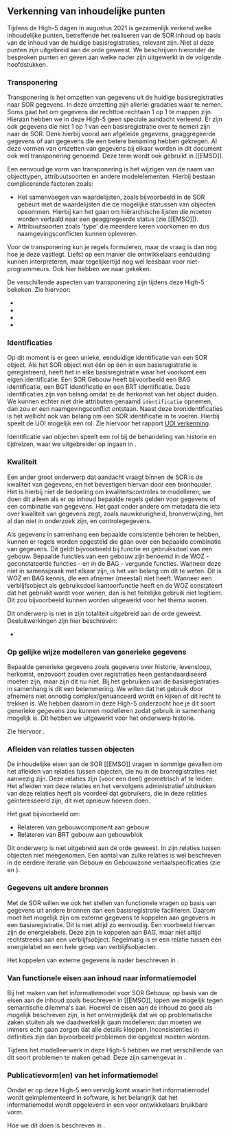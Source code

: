 ## Verkenning van inhoudelijke punten
Tijdens de High-5 dagen in augustus 2021 is gezamenlijk verkend welke inhoudelijke punten, betreffende het realiseren van de SOR inhoud op basis van de inhoud van de huidige basisregistraties, relevant zijn. Niet al deze punten zijn uitgebreid aan de orde geweest. We beschrijven hieronder de besproken punten en geven aan welke nader zijn uitgewerkt in de volgende hoofdstukken. 

### Transponering

Transponering is het omzetten van gegevens uit de huidige basisregistraties naar SOR gegevens. In deze omzetting zijn allerlei gradaties waar te nemen. Soms gaat het om gegevens die rechttoe rechtaan 1 op 1 te mappen zijn. Hieraan hebben we in deze High-5 geen speciale aandacht verleend. Er zijn ook gegevens die niet 1 op 1 van een basisregistratie over te nemen zijn naar de SOR. Denk hierbij vooral aan afgeleide gegevens, geaggregeerde gegevens of aan gegevens die een betere benaming hebben gekregen. Al deze vormen van omzetten van gegevens bij elkaar worden in dit document ook wel transponering genoemd. Deze term wordt ook gebruikt in [[EMSO]]. 

Een eenvoudige vorm van transponering is het wijzigen van de naam van objecttypen, attribuutsoorten en andere modelelementen. Hierbij bestaan complicerende factoren zoals: 
- Het samenvoegen van waardelijsten, zoals bijvoorbeeld in de SOR gebeurt met de waardelijsten die de mogelijke statussen van objecten opsommen. Hierbij kan het gaan om hiërarchische lijsten die moeten worden vertaald naar een geaggregeerde status (zie [[EMSO]]).
- Attribuutsoorten zoals 'type' die meerdere keren voorkomen en dus naamgevingsconflicten kunnen opleveren.

Voor de transponering kun je regels formuleren, maar de vraag is dan nog hoe je deze vastlegt. Liefst op een manier die ontwikkelaars eenduiding kunnen interpreteren, maar tegelijkertijd nog wel leesbaar voor niet-programmeurs. Ook hier hebben we naar gekeken.

De verschillende aspecten van transponering zijn tijdens deze High-5 bekeken. Zie hiervoor: 
- [](#modelleerpatroon-voor-de-beschrijving-van-de-afleiding-van-sor-informatieobjecten)
- [](#vertalingsregels-en-afleidingsregels)
- [](#inventarisatie-van-manieren-om-vertaalspecificaties-vast-te-leggen)
- [](#gebouwen-van-bron-naar-sor)

### Identificaties

Op dit moment is er geen unieke, eenduidige identificatie van een SOR object. Als het SOR object niet één op één in een basisregistratie is geregistreerd, heeft het in elke basisregistratie waar het voorkomt een eigen identificatie. Een SOR Gebouw heeft bijvoorbeeld een BAG identificatie, een BGT identificatie en een BRT identificatie. Deze identificaties zijn van belang omdat ze de herkomst van het object duiden. We kunnen echter niet drie attributen genaamd `identificatie` opnemen, dan zou er een naamgevingsconflict ontstaan. Naast deze bronidentificaties is het wellicht ook van belang om een SOR identificatie in te voeren. Hierbij  speelt de UOI mogelijk een rol. Zie hiervoor het rapport [UOI verkenning](https://www.geonovum.nl/themas/unieke-object-identificatie).

Identificatie van objecten speelt een rol bij de behandeling van historie en tijdreizen, waar we uitgebreider op ingaan in [](#modelleren-van-historie-en-beantwoorden-van-tijdreisvragen).

### Kwaliteit 

Een ander groot onderwerp dat aandacht vraagt binnen de SOR is de kwaliteit van gegevens, en het bevestigen hiervan door een bronhouder. Het is hierbij niet de bedoeling om kwaliteitscontroles te modelleren, we doen dit alleen als er op inhoud bepaalde regels gelden voor gegevens of een combinatie van gegevens. Het gaat onder andere om metadata die iets over kwaliteit van gegevens zegt, zoals nauwkeurigheid, bronverwijzing, het al dan niet in onderzoek zijn, en controlegegevens.

Als gegevens in samenhang een bepaalde consistentie behoren te hebben, kunnen er regels worden opgesteld die gaan over een bepaalde combinatie van gegevens. Dit geldt bijvoorbeeld bij functie en gebruiksdoel van een gebouw. Bepaalde functies van een gebouw zijn benoemd in de WOZ - geconstateerde functies - en in de BAG - vergunde functies. Wanneer deze niet in samenspraak met elkaar zijn, is het van belang om dit te weten. Dit is WOZ en BAG kennis, die een afnemer (meestal) niet heeft. Wanneer een verblijfsobject als gebruiksdoel kantoorfunctie heeft en de WOZ constateert dat het gebruikt wordt voor wonen, dan is het feitelijke gebruik niet legitiem. Dit zou bijvoorbeeld kunnen worden uitgewerkt voor het thema wonen. 

Dit onderwerp is niet in zijn totaliteit uitgebreid aan de orde geweest. Deeluitwerkingen zijn hier beschreven: 
- [](#modelleerpatronen-voor-metadata)

### Op gelijke wijze modelleren van generieke gegevens

Bepaalde generieke gegevens zoals gegevens over historie, levensloop, herkomst, enzovoort zouden over registraties heen gestandaardiseerd moeten zijn, maar zijn dit nu niet. Bij het gebruiken van de basisregistraties in samenhang is dit een belemmering. We willen dat het gebruik door afnemers niet onnodig complex/genuanceerd wordt en kijken of dit recht te trekken is. We hebben daarom in deze High-5 onderzocht hoe je dit soort generieke gegevens zou kunnen modelleren zodat gebruik in samenhang mogelijk is. Dit hebben we uitgewerkt voor het onderwerp historie. 

Zie hiervoor [](#modelleren-van-historie-en-beantwoorden-van-tijdreisvragen).


### Afleiden van relaties tussen objecten

De inhoudelijke eisen aan de SOR [[EMSO]] vragen in sommige gevallen om het afleiden van relaties tussen objecten, die nu in de bronregistraties niet aanwezig zijn. Deze relaties zijn (voor een deel) geometrisch af te leiden. Het afleiden van deze relaties en het vervolgens administratief uitdrukken van deze relaties heeft als voordeel dat gebruikers, die in deze relaties geïnteresseerd zijn, dit niet opnieuw hoeven doen. 

Het gaat bijvoorbeeld om:
- Relateren van gebouwcomponent aan gebouw
- Relateren van BRT gebouw aan gebouwblok

Dit onderwerp is niet uitgebreid aan de orde geweest. In [](#vertaalspecificatie) zijn relaties tussen objecten niet meegenomen. Een aantal van zulke relaties is wel beschreven in de eerdere iteratie van Gebouw en Gebouwzone vertaalspecificaties (zie [](#vertaling-naar-sor-gebouw) en [](#vertaling-naar-sor-gebouwzone)). 
 
### Gegevens uit andere bronnen

Met de SOR willen we ook het stellen van functionele vragen op basis van gegevens uit andere bronnen dan een basisregistratie faciliteren. Daarom moet het mogelijk zijn om externe gegevens te koppelen aan gegevens in een basisregistratie. Dit is niet altijd zo eenvoudig. Een voorbeeld hiervan zijn de energielabels. Deze zijn te koppelen aan BAG, maar niet altijd rechtstreeks aan een verblijfsobject. Regelmatig is er een relatie tussen één energielabel en een hele groep van verblijfsobjecten. 

Het koppelen van externe gegevens is nader beschreven in [](#gegevens-koppelen-tussen-een-sor-gebouw-en-een-andere-informatiebron).

### Van functionele eisen aan inhoud naar informatiemodel
Bij het maken van het informatiemodel voor SOR Gebouw, op basis van de eisen aan de inhoud zoals beschreven in [[EMSO]], lopen we mogelijk tegen semantische dilemma's aan. Hoewel de eisen aan de inhoud zo goed als mogelijk beschreven zijn, is het onvermijdelijk dat we op problematische zaken stuiten als we daadwerkelijk gaan modelleren: dan moeten we immers echt gaan zorgen dat alle details kloppen. Inconsistenties in definities zijn dan bijvoorbeeld problemen die opgelost moeten worden. 

Tijdens het modelleerwerk in deze High-5 hebben we met verschillende van dit soort problemen te maken gehad. Deze zijn samengevat in [](#lessons-learned). 

### Publicatievorm(en) van het informatiemodel
Omdat er op deze High-5 een vervolg komt waarin het informatiemodel wordt geimplementeerd in software, is het belangrijk dat het informatiemodel wordt opgeleverd in een voor ontwikkelaars bruikbare vorm. 

Hoe we dit doen is beschreven in [](#benodigdheden-ten-behoeve-van-api-s). 